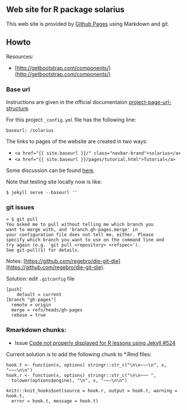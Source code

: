 ## Web site for R package solarius

This web site is provided by [Github Pages](http://pages.github.com) using Markdown and git.

## Howto

Resources:

* [http://getbootstrap.com/components/](http://getbootstrap.com/components/)

### Base url 

Instructions are given in the official documentaion [project-page-url-structure](http://jekyllrb.com/docs/github-pages/#project-page-url-structure).

For this project `_config.yml` file has the following line:

```
baseurl: /solarius
```

The links to pages of the website are created in two ways:

* `<a href="{{ site.baseurl }}/" class="navbar-brand">solarius</a>`
* `<a href="{{ site.baseurl }}/pages/tutorial.html">Tutorial</a>`

Some discussion can be found [here](https://github.com/jekyll/jekyll/issues/332).

Note that testing site locally now is like:

```
$ jekyll serve --baseurl ''
```

### git issues

```
> $ git pull
You asked me to pull without telling me which branch you
want to merge with, and 'branch.gh-pages.merge' in
your configuration file does not tell me, either. Please
specify which branch you want to use on the command line and
try again (e.g. 'git pull <repository> <refspec>').
See git-pull(1) for details.
```

Notes: [https://github.com/regebro/die-git-die](https://github.com/regebro/die-git-die).

Solution: edit `.gitconfig` file

```
[push]
	default = current
[branch "gh-pages"]
  remote = origin
  merge = refs/heads/gh-pages
  rebase = true	
```  

### Rmarkdown chunks:

* Issue [Code not properly displayed for R lessons using Jekyll #524](https://github.com/swcarpentry/bc/issues/524)

Current solution is to add the following chunk to *.Rmd files:

```
hook.t <- function(x, options) stringr::str_c("\n\n~~~\n", x, "~~~\n\n")
hook.r <- function(x, options) stringr::str_c("\n\n~~~ ", 
  tolower(options$engine), "\n", x, "~~~\n\n")

knitr::knit_hooks$set(source = hook.r, output = hook.t, warning = hook.t,
  error = hook.t, message = hook.t)
```

